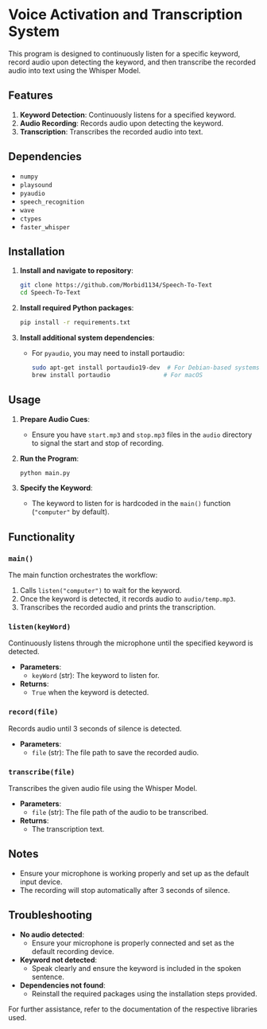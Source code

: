 # Voice Activation and Transcription System

This program is designed to continuously listen for a specific keyword, record audio upon detecting the keyword, and then transcribe the recorded audio into text using the Whisper Model.

## Features

1. **Keyword Detection**: Continuously listens for a specified keyword.
2. **Audio Recording**: Records audio upon detecting the keyword.
3. **Transcription**: Transcribes the recorded audio into text.

## Dependencies

- `numpy`
- `playsound`
- `pyaudio`
- `speech_recognition`
- `wave`
- `ctypes`
- `faster_whisper`

## Installation

1. **Install and navigate to repository**:
    ```bash
    git clone https://github.com/Morbid1134/Speech-To-Text
    cd Speech-To-Text
    ```

2. **Install required Python packages**:
    ```bash
    pip install -r requirements.txt
    ```

3. **Install additional system dependencies**:
    - For `pyaudio`, you may need to install portaudio:
      ```bash
      sudo apt-get install portaudio19-dev  # For Debian-based systems
      brew install portaudio               # For macOS
      ```

## Usage

1. **Prepare Audio Cues**:
    - Ensure you have `start.mp3` and `stop.mp3` files in the `audio` directory to signal the start and stop of recording.

2. **Run the Program**:
    ```bash
    python main.py
    ```

3. **Specify the Keyword**:
    - The keyword to listen for is hardcoded in the `main()` function (`"computer"` by default).

## Functionality

### `main()`

The main function orchestrates the workflow:

1. Calls `listen("computer")` to wait for the keyword.
2. Once the keyword is detected, it records audio to `audio/temp.mp3`.
3. Transcribes the recorded audio and prints the transcription.

### `listen(keyWord)`

Continuously listens through the microphone until the specified keyword is detected.

- **Parameters**:
  - `keyWord` (str): The keyword to listen for.
- **Returns**:
  - `True` when the keyword is detected.

### `record(file)`

Records audio until 3 seconds of silence is detected.

- **Parameters**:
  - `file` (str): The file path to save the recorded audio.

### `transcribe(file)`

Transcribes the given audio file using the Whisper Model.

- **Parameters**:
  - `file` (str): The file path of the audio to be transcribed.
- **Returns**:
  - The transcription text.

## Notes

- Ensure your microphone is working properly and set up as the default input device.
- The recording will stop automatically after 3 seconds of silence.

## Troubleshooting

- **No audio detected**:
  - Ensure your microphone is properly connected and set as the default recording device.
- **Keyword not detected**:
  - Speak clearly and ensure the keyword is included in the spoken sentence.
- **Dependencies not found**:
  - Reinstall the required packages using the installation steps provided.

For further assistance, refer to the documentation of the respective libraries used.

